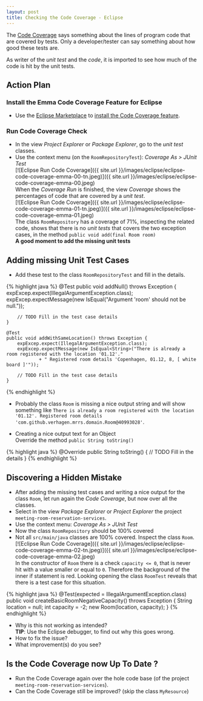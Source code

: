 ```yaml
---
layout: post
title: Checking the Code Coverage - Eclipse
---
```

The [Code Coverage](http://martinfowler.com/bliki/TestCoverage.html) says something about the lines of program code
that are covered by tests. Only a developer/tester can say something about how good these tests are. 

As writer of the _unit test_ and the _code_, it is imported to see how much of the code is hit by the unit tests. 


## Action Plan

### Install the Emma Code Coverage Feature for Eclipse

- Use the [Eclipse Marketplace](http://marketplace.eclipse.org/) to
  [install the Code Coverage feature](http://verhagen.github.io/eclipse-tip-marketplace-add-emma/). 

### Run Code Coverage Check

- In the view _Project Explorer_ or _Package Explorer_, go to the _unit test_ classes.
- Use the context menu (on the `RoomRepositoryTest`): _Coverage As > JUnit Test_  
  [![Eclipse Run Code Coverage]({{ site.url }}/images/eclipse/eclipse-code-coverage-emma-00-tn.jpeg)]({{ site.url }}/images/eclipse/eclipse-code-coverage-emma-00.jpeg)  
  When the _Coverage Run_ is finished, the view _Coverage_ shows the percentages of code that are covered by a _unit test_.  
  [![Eclipse Run Code Coverage]({{ site.url }}/images/eclipse/eclipse-code-coverage-emma-01-tn.jpeg)]({{ site.url }}/images/eclipse/eclipse-code-coverage-emma-01.jpeg)  
  The class `RoomRepository` has a coverage of 71%, inspecting the related code, shows that there is no _unit tests_ that covers the two exception cases, in the method `public void add(final Room room)`  
  __A good moment to add the missing unit tests__


## Adding missing Unit Test Cases

- Add these test to the class `RoomRepositoryTest` and fill in the details.

{% highlight java %}
    @Test
    public void addNull() throws Exception {
        expExcep.expect(IllegalArgumentException.class);
        expExcep.expectMessage(new IsEqual<String>("Argument 'room' should not be null."));
        
        // TODO Fill in the test case details
    }

    @Test
    public void addWithSameLocation() throws Exception {
        expExcep.expect(IllegalArgumentException.class);
        expExcep.expectMessage(new IsEqual<String>("There is already a room registered with the location '01.12'."
                + " Registered room details 'Copenhagen, 01.12, 8, [ white board ]'"));

        // TODO Fill in the test case details
    }
{% endhighlight %}

- Probably the class `Room` is missing a nice output string and will show something like `There is already a room registered with the location '01.12'. Registered room details 'com.github.verhagen.mrrs.domain.Room@40993028'`.  

- Creating a nice output text for an Object  
  Override the method `public String toString()`
  
{% highlight java %}
    @Override
    public String toString() {
        // TODO Fill in the details
    }
{% endhighlight %}


## Discovering a Hidden Mistake

- After adding the missing test cases and writing a nice output for the class `Room`, let run again the _Code Coverage_, but now over all the classes.
- Select in the view _Package Explorer_ or _Project Explorer_ the project `meeting-room-reservation-services`.
- Use the context menu: _Coverage As > JUnit Test_
- Now the class `RoomRepository` should be 100% covered
- Not all `src/main/java` classes are 100% covered. Inspect the class `Room`.  
    [![Eclipse Run Code Coverage]({{ site.url }}/images/eclipse/eclipse-code-coverage-emma-02-tn.jpeg)]({{ site.url }}/images/eclipse/eclipse-code-coverage-emma-02.jpeg)  
  In the constructor of `Room` there is a check `capacity <= 0`, that is never hit with a value smaller or equal to `0`. Therefore the background of the inner if statement is red. Looking opening the class `RoomTest` reveals that there is a test case for this situation.

{% highlight java %}
    @Test(expected = IllegalArgumentException.class)
    public void createBasicRoomNegativeCapacity() throws Exception {
        String location = null;
        int capacity = -2;
        new Room(location, capacity);
    }
{% endhighlight %}

- Why is this not working as intended?  
  __TIP__: Use the Eclipse debugger, to find out why this goes wrong.
- How to fix the issue?
- What improvement(s) do you see?

## Is the Code Coverage now Up To Date ?

- Run the Code Coverage again over the hole code base (of the project `meeting-room-reservation-services`).
- Can the Code Coverage still be improved? (skip the class `MyResource`)
